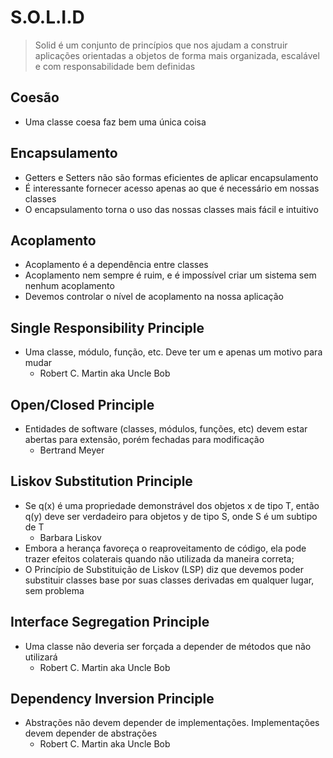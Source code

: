# S.O.L.I.D

> Solid é um conjunto de princípios que nos ajudam a construir aplicações orientadas a objetos de forma mais organizada, escalável e com responsabilidade bem definidas

## Coesão

- Uma classe coesa faz bem uma única coisa

## Encapsulamento

- Getters e Setters não são formas eficientes de aplicar encapsulamento
- É interessante fornecer acesso apenas ao que é necessário em nossas classes
- O encapsulamento torna o uso das nossas classes mais fácil e intuitivo

## Acoplamento

- Acoplamento é a dependência entre classes
- Acoplamento nem sempre é ruim, e é impossível criar um sistema sem nenhum acoplamento
- Devemos controlar o nível de acoplamento na nossa aplicação

## Single Responsibility Principle

- Uma classe, módulo, função, etc. Deve ter um e apenas um motivo para mudar
  - Robert C. Martin aka Uncle Bob

## Open/Closed Principle

- Entidades de software (classes, módulos, funções, etc) devem estar abertas para extensão, porém fechadas para modificação
  - Bertrand Meyer

## Liskov Substitution Principle

- Se q(x) é uma propriedade demonstrável dos objetos x de tipo T, então q(y) deve ser verdadeiro para objetos y de tipo S, onde S é um subtipo de T
  - Barbara Liskov
- Embora a herança favoreça o reaproveitamento de código, ela pode trazer efeitos colaterais quando não utilizada da maneira correta;
- O Princípio de Substituição de Liskov (LSP) diz que devemos poder substituir classes base por suas classes derivadas em qualquer lugar, sem problema

## Interface Segregation Principle

- Uma classe não deveria ser forçada a depender de métodos que não utilizará
  - Robert C. Martin aka Uncle Bob

## Dependency Inversion Principle

- Abstrações não devem depender de implementações. Implementações devem depender de abstrações
  - Robert C. Martin aka Uncle Bob
